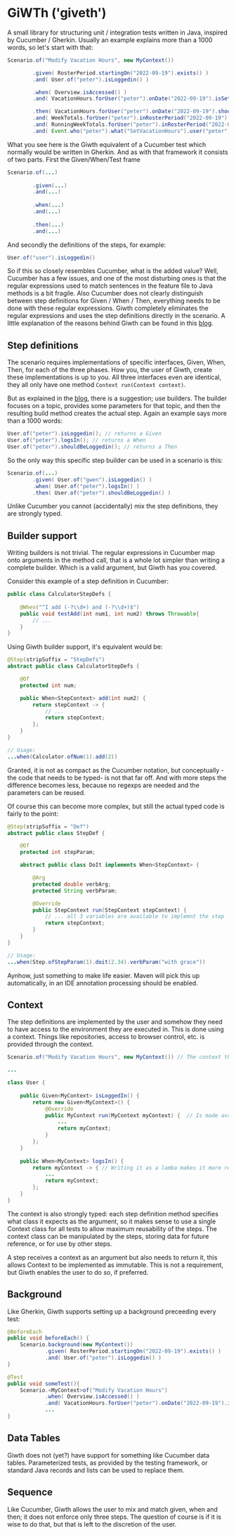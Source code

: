 # GiWTh ('giveth')
A small library for structuring unit / integration tests written in Java, inspired by Cucumber / Gherkin. 
Usually an example explains more than a 1000 words, so let's start with that:

```java
Scenario.of("Modify Vacation Hours", new MyContext())

        .given( RosterPeriod.startingOn("2022-09-19").exists() )
        .and( User.of("peter").isLoggedin() )

        .when( Overview.isAccessed() )
        .and( VacationHours.forUser("peter").onDate("2022-09-19").isSetTo(20) )

        .then( VacationHours.forUser("peter").onDate("2022-09-19").shouldBe(20) )
        .and( WeekTotals.forUser("peter").inRosterPeriod("2022-09-19").shouldBe(20,0,0,0,0,0) )
        .and( RunningWeekTotals.forUser("peter").inRosterPeriod("2022-09-19").shouldBe(20,20,20,20,20,20) )
        .and( Event.who("peter").what("SetVacationHours").user("peter").rosterPeriod("2022-09-19").detailSubstring("hours=20").exists() );
```

What you see here is the Giwth equivalent of a Cucumber test which normally would be written in Gherkin. 
And as with that framework it consists of two parts. First the Given/When/Test frame

```java
Scenario.of(...)
        
        .given(...)
        .and(...)
        
        .when(...)
        .and(...)
        
        .then(...)
        .and(...)
```

And secondly the definitions of the steps, for example:

```java
User.of("user").isLoggedin()
```

So if this so closely resembles Cucumber, what is the added value? 
Well, Cucumber has a few issues, and one of the most disturbing ones is that the regular expressions used to match sentences in the feature file to Java methods is a bit fragile.
Also Cucumber does not clearly distinguish between step definitions for Given / When / Then, everything needs to be done with these regular expressions.
Giwth completely eliminates the regular expressions and uses the step definitions directly in the scenario.
A little explanation of the reasons behind Giwth can be found in this [blog](https://www.tbee.org/2023/02/19/given-when-then/).

## Step definitions
The scenario requires implementations of specific interfaces, Given, When, Then, for each of the three phases.
How you, the user of Giwth, create these implementations is up to you.
All three interfaces even are identical, they all only have one method `Context run(Context context)`.

But as explained in the [blog](https://www.tbee.org/2023/02/19/given-when-then/), there is a suggestion; use builders.
The builder focuses on a topic, provides some parameters for that topic, and then the resulting build method creates the actual step.
Again an example says more than a 1000 words:

```java
User.of("peter").isLoggedin(); // returns a Given
User.of("peter").logsIn(); // returns a When
User.of("peter").shouldBeLoggedin(); // returns a Then
```

So the only way this specific step builder can be used in a scenario is this:

```java
Scenario.of(...)
        .given( User.of("gwen").isLoggedin() )
        .when( User.of("peter").logsIn() )
        .then( User.of("peter").shouldBeLoggedin() )
```

Unlike Cucumber you cannot (accidentally) mix the step definitions, they are strongly typed.

## Builder support
Writing builders is not trivial.
The regular expressions in Cucumber map onto arguments in the method call, that is a whole lot simpler than writing a complete builder.
Which is a valid argument, but Giwth has you covered.

Consider this example of a step definition in Cucumber:

```java
public class CalculatorStepDefs {
    
    @When("^I add (-?\\d+) and (-?\\d+)$")
    public void testAdd(int num1, int num2) throws Throwable{
        // ...
    }
}
```

Using Giwth builder support, it's equivalent would be:

```java
@Step(stripSuffix = "StepDefs")
abstract public class CalculatorStepDefs {

    @Of
    protected int num;

    public When<StepContext> add(int num2) {
        return stepContext -> {
            // ...
            return stepContext;
        };
    }
}

// Usage:
...when(Calculator.ofNum(1).add(2))

```

Granted, it is not as compact as the Cucumber notation, but conceptually -the code that needs to be typed- is not that far off.
And with more steps the difference becomes less, because no regexps are needed and the parameters can be reused.

Of course this can become more complex, but still the actual typed code is fairly to the point: 

```java
@Step(stripSuffix = "Def")
abstract public class StepDef {

    @Of
    protected int stepParam;

    abstract public class DoIt implements When<StepContext> {

        @Arg
        protected double verbArg;
        protected String verbParam;

        @Override
        public StepContext run(StepContext stepContext) {
            // ... all 3 variables are available to implemnt the step
            return stepContext;
        }
    }
}

// Usage:
...when(Step.ofStepParam(1).doit(2.34).verbParam("with grace"))

```

Aynhow, just something to make life easier.
Maven will pick this up automatically, in an IDE annotation processing should be enabled.

## Context
The step definitions are implemented by the user and somehow they need to have access to the environment they are executed in.
This is done using a context.
Things like repositories, access to browser control, etc. is provided through the context.

```java
Scenario.of("Modify Vacation Hours", new MyContext()) // The context that is provided here 

...

class User {
    
    public Given<MyContext> isLoggedIn() {
        return new Given<MyContext>() {
            @Override
            public MyContext run(MyContext myContext) {  // Is made available here
                ...
                return myContext;
            }
        };
    }
    
    public When<MyContext> logsIn() {
        return myContext -> { // Writing it as a lamba makes it more readable
            ...
            return myContext;
        };
    }
}
```

The context is also strongly typed: each step definition method specifies what class it expects as the argument, so it makes sense to use a single Context class for all tests to allow maximum reusability of the steps.
The context class can be manipulated by the steps, storing data for future reference, or for use by other steps.

A step receives a context as an argument but also needs to return it, this allows Context to be implemented as immutable.
This is not a requirement, but Giwth enables the user to do so, if preferred.

## Background
Like Gherkin, Giwth supports setting up a background preceeding every test:

```java
@BeforeEach
public void beforeEach() {
    Scenario.background(new MyContext())
            .given( RosterPeriod.startingOn("2022-09-19").exists() )
            .and( User.of("peter").isLoggedin() )
}

@Test
public void someTest(){
    Scenario.<MyContext>of("Modify Vacation Hours")
            .when( Overview.isAccessed() )
            .and( VacationHours.forUser("peter").onDate("2022-09-19").isSetTo(20) )
            ...
}
```

## Data Tables
Giwth does not (yet?) have support for something like Cucumber data tables.
Parameterized tests, as provided by the testing framework, or standard Java records and lists can be used to replace them.

## Sequence
Like Cucumber, Giwth allows the user to mix and match given, when and then; it does not enforce only three steps. 
The question of course is if it is wise to do that, but that is left to the discretion of the user. 
